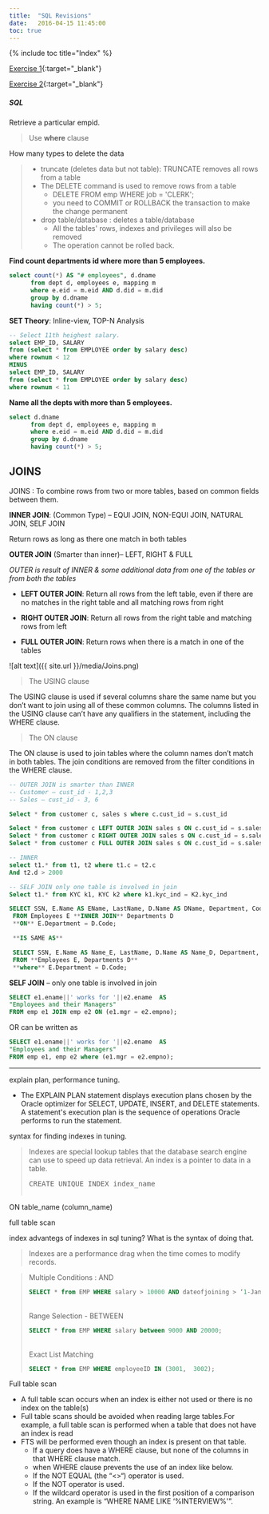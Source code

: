 ```yaml
---
title:  "SQL Revisions"
date:   2016-04-15 11:45:00
toc: true
---
```



{% include toc title="Index" %}


[Exercise 1](https://en.wikibooks.org/wiki/SQL_Exercises/Employee_management){:target="\_blank"}

[Exercise 2](https://en.wikibooks.org/wiki/SQL_Exercises){:target="\_blank"}

##### SQL

<i class="fa fa-question"></i> Retrieve a particular empid.

> <i class="fa fa-check"></i>
>  Use **where** clause

<i class="fa fa-question"></i> How many types to delete the data

> - truncate (deletes data but not table): TRUNCATE removes all rows from a table
> - The DELETE command is used to remove rows from a table
>     + DELETE FROM emp WHERE job = 'CLERK';
>     +  you need to COMMIT or ROLLBACK the transaction to make the change permanent
> - drop table/database : deletes a table/database
>     +  All the tables' rows, indexes and privileges will also be removed
>     +  The operation cannot be rolled back.

**Find count departments id where more than 5 employees.**

``` sql
select count(*) AS "# employees", d.dname
      from dept d, employees e, mapping m
      where e.eid = m.eid AND d.did = m.did
      group by d.dname
      having count(*) > 5;
```

**SET Theory**: Inline-view, TOP-N Analysis
```sql
-- Select 11th heighest salary.
select EMP_ID, SALARY
from (select * from EMPLOYEE order by salary desc)
where rownum < 12
MINUS
select EMP_ID, SALARY
from (select * from EMPLOYEE order by salary desc)
where rownum < 11
```

**Name all the depts with more than 5 employees.**

```sql
select d.dname
      from dept d, employees e, mapping m
      where e.eid = m.eid AND d.did = m.did
      group by d.dname
      having count(*) > 5;
```

## JOINS

JOINS : To combine rows from two or more tables, based on common fields between them.

**INNER JOIN**: (Common Type) – EQUI JOIN, NON-EQUI JOIN, NATURAL JOIN, SELF JOIN

  Return rows as long as there one match in both tables

**OUTER JOIN** (Smarter than inner)– LEFT, RIGHT & FULL

_OUTER is result of INNER & some additional data from one of the tables or from both the tables_

  - **LEFT OUTER JOIN**: Return all rows from the left table, even if there are
 no matches in the right table and all matching rows from right

  - **RIGHT OUTER JOIN**: Return all rows from the right table and matching rows from left

  - **FULL OUTER JOIN**: Return rows when there is a match in one of the tables

![alt text]({{ site.url }}/media/Joins.png)

> The USING clause

The USING clause is used if several columns share the same name but you don’t want to join using all of these common columns. The columns listed in the USING clause can’t have any qualifiers in the statement, including the WHERE clause.

> The ON clause

The ON clause is used to join tables where the column names don’t match in both tables. The join conditions are removed from the filter conditions in the WHERE clause.

```SQL
-- OUTER JOIN is smarter than INNER
-- Customer – cust_id - 1,2,3
-- Sales – cust_id - 3, 6

Select * from customer c, sales s where c.cust_id = s.cust_id

Select * from customer c LEFT OUTER JOIN sales s ON c.cust_id = s.sales_id
Select * from customer c RIGHT OUTER JOIN sales s ON c.cust_id = s.sales_id
Select * from customer c FULL OUTER JOIN sales s ON c.cust_id = s.sales_id
```

```sql
-- INNER
select t1.* from t1, t2 where t1.c = t2.c
And t2.d > 2000

-- SELF JOIN only one table is involved in join
Select t1.* from KYC k1, KYC k2 where k1.kyc_ind = K2.kyc_ind

SELECT SSN, E.Name AS EName, LastName, D.Name AS DName, Department, Code, Budget
 FROM Employees E **INNER JOIN** Departments D
 **ON** E.Department = D.Code;

 **IS SAME AS**

 SELECT SSN, E.Name AS Name_E, LastName, D.Name AS Name_D, Department, Code, Budget
 FROM **Employees E, Departments D**
 **where** E.Department = D.Code;
```


**SELF JOIN** – only one table is involved in join <br>

```sql
SELECT e1.ename||' works for '||e2.ename  AS
"Employees and their Managers"
FROM emp e1 JOIN emp e2 ON (e1.mgr = e2.empno);
```

OR can be written as

```sql
SELECT e1.ename||' works for '||e2.ename  AS
"Employees and their Managers"
FROM emp e1, emp e2 where (e1.mgr = e2.empno);
```

-----------

<i class="fa fa-question"></i> explain plan, performance tuning.

 - The EXPLAIN PLAN statement displays execution plans chosen by the Oracle optimizer for SELECT, UPDATE, INSERT, and DELETE statements. A statement's execution plan is the sequence of operations Oracle performs to run the statement.

<i class="fa fa-question"></i> syntax for finding indexes in tuning.

> Indexes are special lookup tables that the database search engine can use to
> speed up data retrieval. An index is a pointer to data in a
> table.
> <pre>
> CREATE UNIQUE INDEX index_name
ON table_name (column_name)
> </pre>
<i class="fa fa-question"></i> full table scan

<i class="fa fa-question"></i> index advantegs of indexes in sql tuning? What is the syntax of doing that.
> Indexes are a performance drag when the time comes to modify records.

<i class="fa fa-question"></i>

> Multiple Conditions : AND <br>
> ``` sql
> SELECT * from EMP WHERE salary > 10000 AND dateofjoining > ‘1-Jan-1990’ ;
> ```
> <br>Range Selection - BETWEEN
> ``` sql
> SELECT * from EMP WHERE salary between 9000 AND 20000;
> ```
> <br>Exact List Matching
> ```sql
> SELECT * from EMP WHERE employeeID IN (3001,  3002);
> ```

<i class="fa fa-question"></i> Full table scan

 - A full table scan occurs when an index is either not used or there is no index on the table(s)
 - Full table scans should be avoided when reading large tables.For example, a full table scan is performed when a table that does not have an index is read
 -  FTS will be performed even though an index is present on that table.
     +  If a query does have a WHERE clause, but none of the columns in that WHERE clause match.
     +  when WHERE clause prevents the use of an index like below.
     +  If the NOT EQUAL (the “<>“) operator is used.
     +  If the NOT operator is used.
     +  If the wildcard operator is used in the first position of a comparison string. An example is “WHERE NAME LIKE ‘%INTERVIEW%'”.
